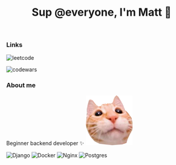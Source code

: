 <h1 align="center">Sup @everyone, I'm Matt 🤙</h1>
</br>

### Links

![[leetcode](https://leetcode.com/u/mateus4444/)](https://img.shields.io/badge/LeetCode-000000?style=for-the-badge&logo=LeetCode&logoColor=#d16c06) 

![[codewars](https://www.codewars.com/users/mruax)](https://img.shields.io/badge/Codewars-B1361E?style=for-the-badge&logo=codewars&logoColor=grey) 

### About me

Beginner backend developer ✨
![Logo](/src/sticker.png)

![Django](https://img.shields.io/badge/django-%23092E20.svg?style=for-the-badge&logo=django&logoColor=white) ![Docker](https://img.shields.io/badge/docker-%230db7ed.svg?style=for-the-badge&logo=docker&logoColor=white) ![Nginx](https://img.shields.io/badge/nginx-%23009639.svg?style=for-the-badge&logo=nginx&logoColor=white) ![Postgres](https://img.shields.io/badge/postgres-%23316192.svg?style=for-the-badge&logo=postgresql&logoColor=white)

<!--
**mruax/mruax** is a ✨ _special_ ✨ repository because its `README.md` (this file) appears on your GitHub profile.

### Hi there 👋

Here are some ideas to get you started:

- 🔭 I’m currently working on ...
- 🌱 I’m currently learning ...
- 👯 I’m looking to collaborate on ...
- 🤔 I’m looking for help with ...
- 💬 Ask me about ...
- 📫 How to reach me: ...
- 😄 Pronouns: ...
- ⚡ Fun fact: ...
-->
